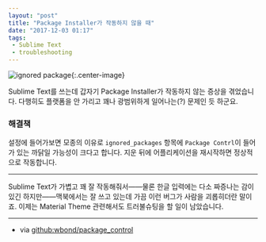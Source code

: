 ```yaml
---
layout: "post"
title: "Package Installer가 작동하지 않을 때"
date: "2017-12-03 01:17"
tags:
 - Sublime Text
 - troubleshooting
---
```


![ignored package](http://d.pr/i/sW4UKp+){:.center-image}

Sublime Text를 쓰는데 갑자기 Package Installer가 작동하지 않는 증상을 겪었습니다. 다행히도 플랫폼을 안 가리고 꽤나 광범위하게 일어나는(?) 문제인 듯 하군요.

### 해결책

설정에 들어가보면 모종의 이유로 `ignored_packages` 항목에 `Package Contrl`이 들어가 있는 까닭일 가능성이 크다고 합니다. 지운 뒤에 어플리케이션을 재시작하면 정상적으로 작동합니다.

- - -

Sublime Text가 가볍고 꽤 잘 작동해줘서——물론 한글 입력에는 다소 짜증나는 감이 있긴 하지만——맥북에서는 잘 쓰고 있는데 가끔 이런 버그가 사람을 괴롭히더란 말이죠. 이제는 Material Theme 관련해서도 트러불슈팅을 할 일이 남았습니다.

- - -

- via [github:wbond/package_control](https://github.com/wbond/package_control/issues/874)
